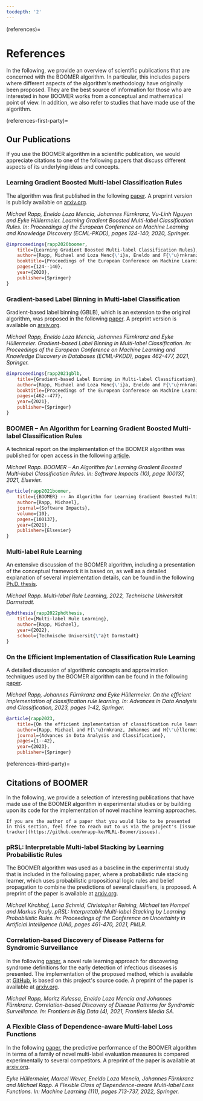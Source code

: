 ```yaml
---
tocdepth: '2'
---
```


(references)=

# References

In the following, we provide an overview of scientific publications that are concerned with the BOOMER algorithm. In particular, this includes papers where different aspects of the algorithm's methodology have originally been proposed. They are the best source of information for those who are interested in how BOOMER works from a conceptual and mathematical point of view. In addition, we also refer to studies that have made use of the algorithm.

(references-first-party)=

## Our Publications

If you use the BOOMER algorithm in a scientific publication, we would appreciate citations to one of the following papers that discuss different aspects of its underlying ideas and concepts.

### Learning Gradient Boosted Multi-label Classification Rules

The algorithm was first published in the following [paper](https://doi.org/10.1007/978-3-030-67664-3_8). A preprint version is publicly available on [arxiv.org](https://arxiv.org/pdf/2006.13346.pdf).

*Michael Rapp, Eneldo Loza Mencía, Johannes Fürnkranz, Vu-Linh Nguyen and Eyke Hüllermeier. Learning Gradient Boosted Multi-label Classification Rules. In: Proceedings of the European Conference on Machine Learning and Knowledge Discovery (ECML-PKDD), pages 124-140, 2020, Springer.*

```bibtex
@inproceedings{rapp2020boomer,
    title={Learning Gradient Boosted Multi-label Classification Rules},
    author={Rapp, Michael and Loza Menc{\'i}a, Eneldo and F{\"u}rnkranz, Johannes and Nguyen, Vu-Linh and H{\"u}llermeier, Eyke},
    booktitle={Proceedings of the European Conference on Machine Learning and Knowledge Discovery in Databases (ECML PKDD)},
    pages={124--140},
    year={2020},
    publisher={Springer}
}
```

### Gradient-based Label Binning in Multi-label Classification

Gradient-based label binning (GBLB), which is an extension to the original algorithm, was proposed in the following [paper](https://doi.org/10.1007/978-3-030-86523-8_28). A preprint version is available on [arxiv.org](https://arxiv.org/pdf/2106.11690.pdf).

*Michael Rapp, Eneldo Loza Mencía, Johannes Fürnkranz and Eyke Hüllermeier. Gradient-based Label Binning in Multi-label Classification. In: Proceedings of the European Conference on Machine Learning and Knowledge Discovery in Databases (ECML-PKDD), pages 462-477, 2021, Springer.*

```bibtex
@inproceedings{rapp2021gblb,
    title={Gradient-based Label Binning in Multi-label Classification},
    author={Rapp, Michael and Loza Menc{\'i}a, Eneldo and F{\"u}rnkranz, Johannes and H{\"u}llermeier, Eyke},
    booktitle={Proceedings of the European Conference on Machine Learning and Knowledge Discovery in Databases (ECML PKDD)},
    pages={462--477},
    year={2021},
    publisher={Springer}
}
```

### BOOMER – An Algorithm for Learning Gradient Boosted Multi-label Classification Rules

A technical report on the implementation of the BOOMER algorithm was published for open access in the following [article](https://doi.org/10.1016/j.simpa.2021.100137).

*Michael Rapp. BOOMER – An Algorithm for Learning Gradient Boosted Multi-label Classification Rules. In: Software Impacts (10), page 100137, 2021, Elsevier.*

```bibtex
@article{rapp2021boomer,
    title={{BOOMER} -- An Algorithm for Learning Gradient Boosted Multi-label Classification Rules},
    author={Rapp, Michael},
    journal={Software Impacts},
    volume={10},
    pages={100137},
    year={2021},
    publisher={Elsevier}
}
```

### Multi-label Rule Learning

An extensive discussion of the BOOMER algorithm, including a presentation of the conceptual framework it is based on, as well as a detailed explanation of several implementation details, can be found in the following [Ph.D. thesis](https://tuprints.ulb.tu-darmstadt.de/id/eprint/22099).

*Michael Rapp. Multi-label Rule Learning, 2022, Technische Universität Darmstadt.*

```bibtex
@phdthesis{rapp2022phdthesis,
    title={Multi-label Rule Learning},
    author={Rapp, Michael},
    year={2022},
    school={Technische Universit{\"a}t Darmstadt}
}
```

### On the Efficient Implementation of Classification Rule Learning

A detailed discussion of algorithmic concepts and approximation techniques used by the BOOMER algorithm can be found in the following [paper](https://doi.org/10.1007/s11634-023-00553-7).

*Michael Rapp, Johannes Fürnkranz and Eyke Hüllermeier. On the efficient implementation of classification rule learning. In: Advances in Data Analysis and Classification, 2023, pages 1-42, Springer.*

```bibtex
@article{rapp2023,
    title={On the efficient implementation of classification rule learning},
    author={Rapp, Michael and F{\"u}rnkranz, Johannes and H{\"u}llermeier, Eyke},
    journal={Advances in Data Analysis and Classification},
    pages={1--42},
    year={2023},
    publisher={Springer}
```

(references-third-party)=

## Citations of BOOMER

In the following, we provide a selection of interesting publications that have made use of the BOOMER algorithm in experimental studies or by building upon its code for the implementation of novel machine learning approaches.

```{note}
If you are the author of a paper that you would like to be presented in this section, feel free to reach out to us via the project's [issue tracker](https://github.com/mrapp-ke/MLRL-Boomer/issues).
```

### pRSL: Interpretable Multi-label Stacking by Learning Probabilistic Rules

The BOOMER algorithm was used as a baseline in the experimental study that is included in the following paper, where a probabilistic rule stacking learner, which uses probabilistic propositional logic rules and belief propagation to combine the predictions of several classifiers, is proposed. A preprint of the paper is available at [arxiv.org](https://arxiv.org/pdf/2105.13850.pdf).

*Michael Kirchhof, Lena Schmid, Christopher Reining, Michael ten Hompel and Markus Pauly. pRSL: Interpretable Multi-label Stacking by Learning Probabilistic Rules. In: Proceedings of the Conference on Uncertainty in Artificial Intelligence (UAI), pages 461-470, 2021, PMLR.*

### Correlation-based Discovery of Disease Patterns for Syndromic Surveillance

In the following [paper](https://www.frontiersin.org/article/10.3389/fdata.2021.784159), a novel rule learning approach for discovering syndrome definitions for the early detection of infectious diseases is presented. The implementation of the proposed method, which is available at [GitHub](https://github.com/mrapp-ke/SyndromeLearner), is based on this project's source code. A preprint of the paper is available at [arxiv.org](https://arxiv.org/pdf/2110.09208.pdf).

*Michael Rapp, Moritz Kulessa, Eneldo Loza Mencía and Johannes Fürnkranz. Correlation-based Discovery of Disease Patterns for Syndromic Surveillance. In: Frontiers in Big Data (4), 2021, Frontiers Media SA.*

### A Flexible Class of Dependence-aware Multi-label Loss Functions

In the following [paper](https://link.springer.com/article/10.1007/s10994-021-06107-2), the predictive performance of the BOOMER algorithm in terms of a family of novel multi-label evaluation measures is compared experimentally to several competitors. A preprint of the paper is available at [arxiv.org](https://arxiv.org/pdf/2011.00792.pdf).

*Eyke Hüllermeier, Marcel Wever, Eneldo Loza Mencía, Johannes Fürnkranz and Michael Rapp. A Flexible Class of Dependence-aware Multi-label Loss Functions. In: Machine Learning (111), pages 713-737, 2022, Springer.*

